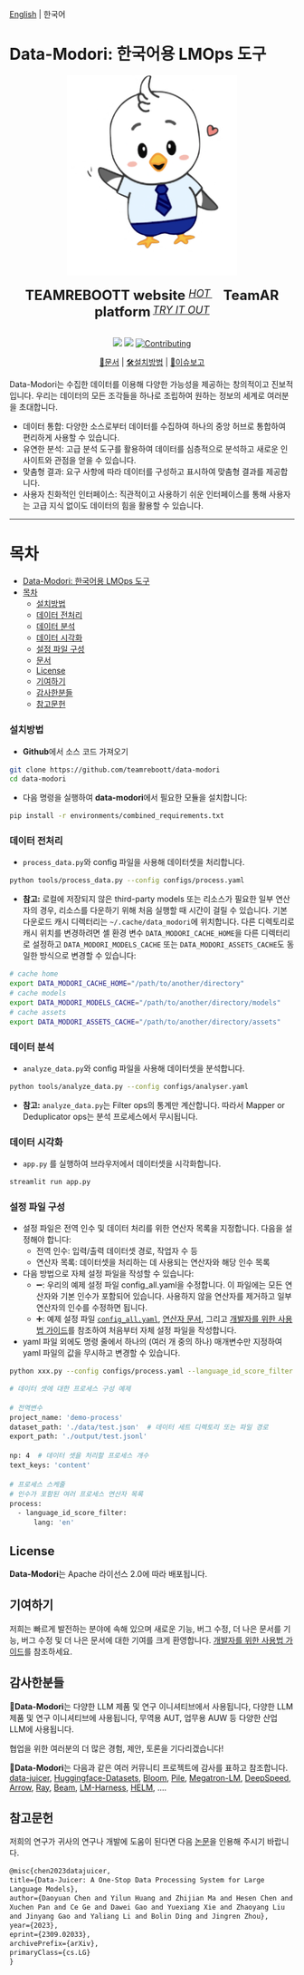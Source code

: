 [English](README.md) | 한국어

# Data-Modori: 한국어용 LMOps 도구

<div align="center">
  <img src="https://github.com/teamreboott/data-modori/blob/main/docs/imgs/buri_heart.png?raw=true" width="300"/>
  <div>&nbsp;</div>
  <div align="center">
    <b><font size="5">TEAMREBOOTT website </font></b>
    <sup>
      <a href="https://reboott.ai">
        <i><font size="4">HOT</font></i>
      </a>
    </sup>
    &nbsp;&nbsp;&nbsp;&nbsp;
    <b><font size="5">TeamAR platform</font></b>
    <sup>
      <a href="https://askyour.trade">
        <i><font size="4">TRY IT OUT</font></i>
      </a>
    </sup>
  </div>
  <div>&nbsp;</div>


![](https://img.shields.io/badge/license-Apache--2.0-ff655b.svg)
![](https://img.shields.io/badge/language-Python-b44dff.svg)
[![Contributing](https://img.shields.io/badge/Contribution-welcome-5bc4ff.svg)](docs/DeveloperGuide_ko.md)

[📘문서](#문서) |
[🛠️설치방법](#설치방법) |
[🤔이슈보고](https://github.com/teamreboott/data-modori/issues/new/choose)

</div>

Data-Modori는 수집한 데이터를 이용해 다양한 가능성을 제공하는 창의적이고 진보적입니다. 우리는 데이터의 모든 조각들을 하나로 조립하여 원하는 정보의 세계로 여러분을 초대합니다.

- 데이터 통합: 다양한 소스로부터 데이터를 수집하여 하나의 중앙 허브로 통합하여 편리하게 사용할 수 있습니다.
- 유연한 분석: 고급 분석 도구를 활용하여 데이터를 심층적으로 분석하고 새로운 인사이트와 관점을 얻을 수 있습니다.
- 맞춤형 결과: 요구 사항에 따라 데이터를 구성하고 표시하여 맞춤형 결과를 제공합니다.
- 사용자 친화적인 인터페이스: 직관적이고 사용하기 쉬운 인터페이스를 통해 사용자는 고급 지식 없이도 데이터의 힘을 활용할 수 있습니다.

----

목차
=================
- [Data-Modori: 한국어용 LMOps 도구](#data-modori-한국어용-lmops-도구)
- [목차](#목차)
  - [설치방법](#설치방법)
  - [데이터 전처리](#데이터-전처리)
  - [데이터 분석](#데이터-분석)
  - [데이터 시각화](#데이터-시각화)
  - [설정 파일 구성](#설정-파일-구성)
  - [문서](#문서)
  - [License](#license)
  - [기여하기](#기여하기)
  - [감사한분들](#감사한분들)
  - [참고문헌](#참고문헌)

### 설치방법

- **Github**에서 소스 코드 가져오기
```bash
git clone https://github.com/teamreboott/data-modori
cd data-modori
```

- 다음 명령을 실행하여 **data-modori**에서 필요한 모듈을 설치합니다:
```bash
pip install -r environments/combined_requirements.txt
```

### 데이터 전처리

- `process_data.py`와 config 파일을 사용해 데이터셋을 처리합니다.

```bash
python tools/process_data.py --config configs/process.yaml
```

- **참고:** 로컬에 저장되지 않은 third-party models 또는 리소스가 필요한 일부 연산자의 경우, 리소스를 다운하기 위해 처음 실행할 때 시간이 걸릴 수 있습니다.
기본 다운로드 캐시 디렉터리는 `~/.cache/data_modori`에 위치합니다. 다른 디렉토리로 캐시 위치를 변경하려면 셸 환경 변수 `DATA_MODORI_CACHE_HOME`을 다른 디렉터리로 설정하고
`DATA_MODORI_MODELS_CACHE` 또는 `DATA_MODORI_ASSETS_CACHE`도 동일한 방식으로 변경할 수 있습니다:

```bash
# cache home
export DATA_MODORI_CACHE_HOME="/path/to/another/directory"
# cache models
export DATA_MODORI_MODELS_CACHE="/path/to/another/directory/models"
# cache assets
export DATA_MODORI_ASSETS_CACHE="/path/to/another/directory/assets"
```

### 데이터 분석

- `analyze_data.py`와 config 파일을 사용해 데이터셋을 분석합니다.

```bash
python tools/analyze_data.py --config configs/analyser.yaml
```

- **참고:** `analyze_data.py`는 Filter ops의 통계만 계산합니다. 따라서 Mapper or Deduplicator ops는 분석 프로세스에서 무시됩니다.

### 데이터 시각화

- `app.py` 를 실행하여 브라우저에서 데이터셋을 시각화합니다.

```bash
streamlit run app.py
```

### 설정 파일 구성

- 설정 파일은 전역 인수 및 데이터 처리를 위한 연산자 목록을 지정합니다. 다음을 설정해야 합니다:
  - 전역 인수: 입력/출력 데이터셋 경로, 작업자 수 등
  - 연산자 목록: 데이터셋을 처리하는 데 사용되는 연산자와 해당 인수 목록
- 다음 방법으로 자체 설정 파일을 작성할 수 있습니다:
  - ➖: 우리의 예제 설정 파일 config_all.yaml을 수정합니다. 이 파일에는 모든 연산자와 기본 인수가 포함되어 있습니다. 사용하지 않을 연산자를 제거하고 일부 연산자의 인수를 수정하면 됩니다.
  - ➕: 예제 설정 파일 [`config_all.yaml`](configs/config_all.yaml), [연산자 문서](docs/Operators_ko.md), 그리고 [개발자를 위한 사용법 가이드](docs/DeveloperGuide_ko.md#build-your-own-configs)를 참조하여 처음부터 자체 설정 파일을 작성합니다.
- yaml 파일 외에도 명령 줄에서 하나의 (여러 개 중의 하나) 매개변수만 지정하여 yaml 파일의 값을 무시하고 변경할 수 있습니다.

```bash
python xxx.py --config configs/process.yaml --language_id_score_filter.lang=ko 
```
    
```bash
# 데이터 셋에 대한 프로세스 구성 예제

# 전역변수
project_name: 'demo-process'
dataset_path: './data/test.json'  # 데이터 세트 디렉토리 또는 파일 경로
export_path: './output/test.jsonl'

np: 4  # 데이터 셋을 처리할 프로세스 개수
text_keys: 'content'

# 프로세스 스케줄
# 인수가 포함된 여러 프로세스 연산자 목록
process:
  - language_id_score_filter:
      lang: 'en'
```

## License
**Data-Modori**는 Apache 라이선스 2.0에 따라 배포됩니다.

## 기여하기
저희는 빠르게 발전하는 분야에 속해 있으며 새로운 기능, 버그 수정, 더 나은 문서를 기능, 버그 수정 및 더 나은 문서에 대한 기여를 크게 환영합니다. 
[개발자를 위한 사용법 가이드](docs/DeveloperGuide_ko.md)를 참조하세요.

## 감사한분들
**Data-Modori**는 다양한 LLM 제품 및 연구 이니셔티브에서 사용됩니다,
다양한 LLM 제품 및 연구 이니셔티브에 사용됩니다, 
무역용 AUT, 업무용 AUW 등 다양한 산업 LLM에 사용됩니다. 

협업을 위한 여러분의 더 많은 경험, 제안, 토론을 기다리겠습니다!

**Data-Modori**는 다음과 같은 여러 커뮤니티 프로젝트에 감사를 표하고 참조합니다. 
[data-juicer](https://github.com/alibaba/data-juicer), [Huggingface-Datasets](https://github.com/huggingface/datasets), [Bloom](https://huggingface.co/bigscience/bloom), [Pile](https://huggingface.co/datasets/EleutherAI/pile), [Megatron-LM](https://github.com/NVIDIA/Megatron-LM), [DeepSpeed](https://www.deepspeed.ai/), [Arrow](https://github.com/apache/arrow), [Ray](https://github.com/ray-project/ray), [Beam](https://github.com/apache/beam),  [LM-Harness](https://github.com/EleutherAI/lm-evaluation-harness), [HELM](https://github.com/stanford-crfm/helm), ....

## 참고문헌
저희의 연구가 귀사의 연구나 개발에 도움이 된다면 다음 [논문](https://arxiv.org/abs/2309.02033)을 인용해 주시기 바랍니다.
```
@misc{chen2023datajuicer,
title={Data-Juicer: A One-Stop Data Processing System for Large Language Models},
author={Daoyuan Chen and Yilun Huang and Zhijian Ma and Hesen Chen and Xuchen Pan and Ce Ge and Dawei Gao and Yuexiang Xie and Zhaoyang Liu and Jinyang Gao and Yaliang Li and Bolin Ding and Jingren Zhou},
year={2023},
eprint={2309.02033},
archivePrefix={arXiv},
primaryClass={cs.LG}
}
```
